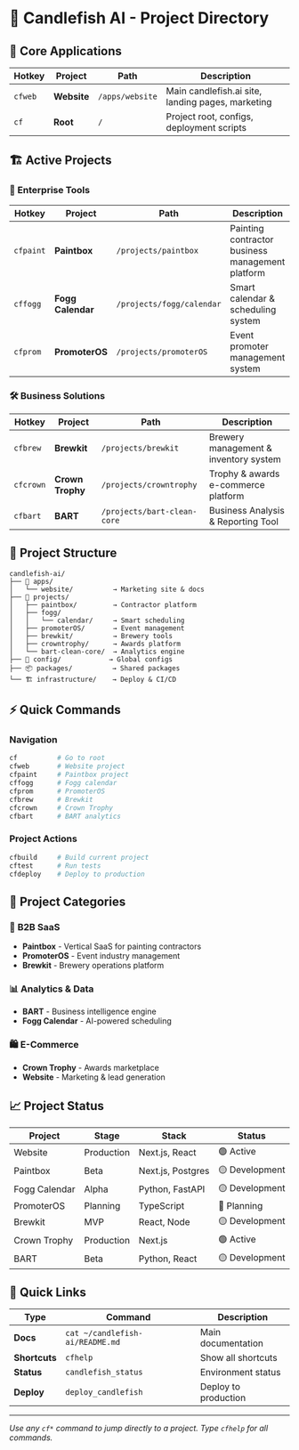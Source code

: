 # 🐠 Candlefish AI - Project Directory

## 🎯 Core Applications

| Hotkey | Project | Path | Description |
|--------|---------|------|-------------|
| `cfweb` | **Website** | `/apps/website` | Main candlefish.ai site, landing pages, marketing |
| `cf` | **Root** | `/` | Project root, configs, deployment scripts |

## 🏗️ Active Projects

### 💼 Enterprise Tools
| Hotkey | Project | Path | Description |
|--------|---------|------|-------------|
| `cfpaint` | **Paintbox** | `/projects/paintbox` | Painting contractor business management platform |
| `cffogg` | **Fogg Calendar** | `/projects/fogg/calendar` | Smart calendar & scheduling system |
| `cfprom` | **PromoterOS** | `/projects/promoterOS` | Event promoter management system |

### 🛠️ Business Solutions
| Hotkey | Project | Path | Description |
|--------|---------|------|-------------|
| `cfbrew` | **Brewkit** | `/projects/brewkit` | Brewery management & inventory system |
| `cfcrown` | **Crown Trophy** | `/projects/crowntrophy` | Trophy & awards e-commerce platform |
| `cfbart` | **BART** | `/projects/bart-clean-core` | Business Analysis & Reporting Tool |

## 📁 Project Structure

```
candlefish-ai/
├── 📱 apps/
│   └── website/          → Marketing site & docs
├── 🚀 projects/
│   ├── paintbox/         → Contractor platform
│   ├── fogg/            
│   │   └── calendar/     → Smart scheduling
│   ├── promoterOS/       → Event management
│   ├── brewkit/          → Brewery tools
│   ├── crowntrophy/      → Awards platform
│   └── bart-clean-core/  → Analytics engine
├── 🔧 config/            → Global configs
├── 📦 packages/          → Shared packages
└── 🏗️ infrastructure/    → Deploy & CI/CD
```

## ⚡ Quick Commands

### Navigation
```bash
cf          # Go to root
cfweb       # Website project
cfpaint     # Paintbox project
cffogg      # Fogg calendar
cfprom      # PromoterOS
cfbrew      # Brewkit
cfcrown     # Crown Trophy
cfbart      # BART analytics
```

### Project Actions
```bash
cfbuild     # Build current project
cftest      # Run tests
cfdeploy    # Deploy to production
```

## 🎨 Project Categories

### 🏢 **B2B SaaS**
- **Paintbox** - Vertical SaaS for painting contractors
- **PromoterOS** - Event industry management
- **Brewkit** - Brewery operations platform

### 📊 **Analytics & Data**
- **BART** - Business intelligence engine
- **Fogg Calendar** - AI-powered scheduling

### 🛍️ **E-Commerce**
- **Crown Trophy** - Awards marketplace
- **Website** - Marketing & lead generation

## 📈 Project Status

| Project | Stage | Stack | Status |
|---------|-------|-------|--------|
| Website | Production | Next.js, React | 🟢 Active |
| Paintbox | Beta | Next.js, Postgres | 🟡 Development |
| Fogg Calendar | Alpha | Python, FastAPI | 🟡 Development |
| PromoterOS | Planning | TypeScript | 🔵 Planning |
| Brewkit | MVP | React, Node | 🟡 Development |
| Crown Trophy | Production | Next.js | 🟢 Active |
| BART | Beta | Python, React | 🟡 Development |

## 🔗 Quick Links

| Type | Command | Description |
|------|---------|-------------|
| **Docs** | `cat ~/candlefish-ai/README.md` | Main documentation |
| **Shortcuts** | `cfhelp` | Show all shortcuts |
| **Status** | `candlefish_status` | Environment status |
| **Deploy** | `deploy_candlefish` | Deploy to production |

---
*Use any `cf*` command to jump directly to a project. Type `cfhelp` for all commands.*